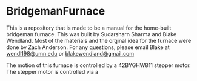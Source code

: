 # BridgemanFurnace
This is a repository that is made to be a manual for the home-built bridgeman furnace. This was built by Sudarsharn Sharma and Blake Wendland. Most of the materials and the orginal idea for the furnace were done by Zach Anderson.
For any questions, please email Blake at wendl198@umn.edu or blakewendland@gmail.com

The motion of this furnace is controlled by a 42BYGHW811 stepper motor. The stepper motor is controlled via a 
